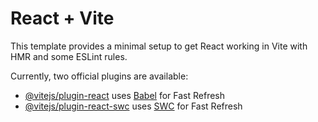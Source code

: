 <!-- https://www.bing.com/images/search?view=detailV2&insightstoken=bcid_rw7YPidquJ0H3SXCEggTH3hGHgxz......k*ccid_Dtg%2BJ2q4&form=ANCMS1&iss=SBIUPLOADGET&selectedindex=0&id=969625782&ccid=Dtg%2BJ2q4&exph=600&expw=439&vt=3&sim=11&cal=0.05&cab=0.95&cat=0.05&car=0.95 -->

# React + Vite

This template provides a minimal setup to get React working in Vite with HMR and some ESLint rules.

Currently, two official plugins are available:

- [@vitejs/plugin-react](https://github.com/vitejs/vite-plugin-react/blob/main/packages/plugin-react/README.md) uses [Babel](https://babeljs.io/) for Fast Refresh
- [@vitejs/plugin-react-swc](https://github.com/vitejs/vite-plugin-react-swc) uses [SWC](https://swc.rs/) for Fast Refresh
